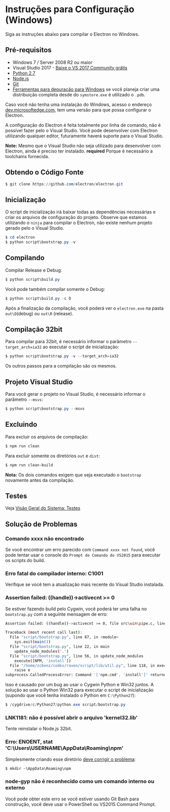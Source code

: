 # Instruções para Configuração (Windows)

Siga as instruções abaixo para compilar o Electron no Windows.

## Pré-requisitos

* Windows 7 / Server 2008 R2 ou maior
* Visual Studio 2017 - [Baixe o VS 2017 Community grátis](https://www.visualstudio.com/vs/)
* [Python 2.7](http://www.python.org/download/releases/2.7/)
* [Node.js](https://nodejs.org/download/)
* [Git](http://git-scm.com)
* [Ferramentas para depuração para Windows](https://msdn.microsoft.com/en-us/library/windows/hardware/ff551063.aspx) se você planeja criar uma distribuição completa desde do `symstore.exe` é utilizado o `.pdb`.

Caso você não tenha uma instalação do Windows, acesso o endereço [dev.microsoftedge.com](https://developer.microsoft.com/en-us/microsoft-edge/tools/vms/), tem uma versão para que possa configurar o Electron.

A configuração do Electron é feita totalmente por linha de comando, não é possível fazer pelo o Visual Studio. Você pode desenvolver com Electron utilizando qualquer editor, futuramente haverá suporte para o Visual Studio.

**Note:** Mesmo que o Visual Studio não seja utilizado para desenvolver com Electron, ainda é preciso ter instalado. **required** Porque é necessário a toolchains fornecida.

## Obtendo o Código Fonte

```powershell
$ git clone https://github.com/electron/electron.git
```

## Inicialização

O script de inicialização irá baixar todas as dependências necessárias e criar os arquivos de configuração do projeto. Observe que estamos utilizando o `ninja` para compilar o Electron, não existe nenhum projeto gerado pelo o Visual Studio.

```powershell
$ cd electron
$ python script\bootstrap.py -v
```

## Compilando

Compilar Release e Debug:

```powershell
$ python script\build.py
```

Você pode também compilar somente o Debug:

```powershell
$ python script\build.py -c D
```

Após a finalização da compilação, você poderá ver o `electron.exe` na pasta `out\D`(debug) ou `out\R` (release).

## Compilação 32bit

Para compilar para 32bit, é necessário informar o parâmetro `--target_arch=ia32` ao executar o script de inicialização:

```powershell
$ python script\bootstrap.py -v --target_arch=ia32
```

Os outros passos para a compilação são os mesmos.

## Projeto Visual Studio

Para você gerar o projeto no Visual Studio, é necessário informar o parâmetro `--msvs`:

```powershell
$ python script\bootstrap.py --msvs
```

## Excluindo

Para excluir os arquivos de compilação:

```powershell
$ npm run clean
```

Para excluir somente os diretórios `out` e `dist`:

```sh
$ npm run clean-build
```

**Nota:** Os dois comandos exigem que seja executado o `bootstrap` novamente antes da compilação.

## Testes

Veja [Visão Geral do Sistema: Testes](build-system-overview.md#tests)

## Solução de Problemas

### Comando xxxx não encontrado

Se você encontrar um erro parecido com `Command xxxx not found`, você pode tentar usar o console do `Prompt de Comando do VS2015` para executar os scripts do build.

### Erro fatal do compilador interno: C1001

Verifique se você tem a atualização mais recente do Visual Studio instalada.

### Assertion failed: ((handle))->activecnt >= 0

Se estiver fazendo build pelo Cygwin, você poderá ter uma falha no `bootstrap.py` com a seguinte mensagem de erro:

```sh
Assertion failed: ((handle))->activecnt >= 0, file src\win\pipe.c, line 1430

Traceback (most recent call last):
  File "script/bootstrap.py", line 87, in <module>
    sys.exit(main())
  File "script/bootstrap.py", line 22, in main
    update_node_modules('.')
  File "script/bootstrap.py", line 56, in update_node_modules
    execute([NPM, 'install'])
  File "/home/zcbenz/codes/raven/script/lib/util.py", line 118, in execute
    raise e
subprocess.CalledProcessError: Command '['npm.cmd', 'install']' returned non-zero exit status 3
```

Isso é causado por um bug ao usar o Cygwin Python e Win32 juntos. A solução ao usar o Python Win32 para executar o script de inicialização (supondo que você tenha instalado o Python em `C:\Python27`):

```powershell
$ /cygdrive/c/Python27/python.exe script/bootstrap.py
```

### LNK1181: não é possível abrir o arquivo 'kernel32.lib'

Tente reinstalar o Node.js 32bit.

### Erro: ENOENT, stat 'C:\Users\USERNAME\AppData\Roaming\npm'

Simplesmente criando esse diretório [deve corrigir o problema](https://stackoverflow.com/a/25095327/102704):

```powershell
$ mkdir ~\AppData\Roaming\npm
```

### node-gyp não é reconhecido como um comando interno ou externo

Você pode obter este erro se você estiver usando Git Bash para construção, você deve usar o PowerShell ou VS2015 Command Prompt.